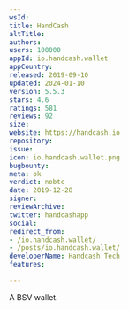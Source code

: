 ```yaml
---
wsId: 
title: HandCash
altTitle: 
authors: 
users: 100000
appId: io.handcash.wallet
appCountry: 
released: 2019-09-10
updated: 2024-01-10
version: 5.5.3
stars: 4.6
ratings: 581
reviews: 92
size: 
website: https://handcash.io
repository: 
issue: 
icon: io.handcash.wallet.png
bugbounty: 
meta: ok
verdict: nobtc
date: 2019-12-28
signer: 
reviewArchive: 
twitter: handcashapp
social: 
redirect_from:
- /io.handcash.wallet/
- /posts/io.handcash.wallet/
developerName: Handcash Tech
features: 

---
```


A BSV wallet.
